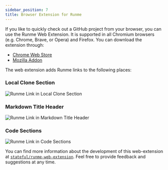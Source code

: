 ```yaml
---
sidebar_position: 7
title: Browser Extension for Runme
---
```


If you like to quickly check out a GitHub project from your browser, you can use the Runme Web Extension. It is supported in all Chromium browsers (e.g. Chrome, Brave, or Opera) and Firefox. You can download the extension through:

- [Chrome Web Store](https://chrome.google.com/webstore/detail/runme-web-extension/lnihnbkolojkaehnkdmpliededkfebkk?hl=en&authuser=0)
- [Mozilla Addon](https://addons.mozilla.org/en-GB/firefox/addon/runme/)

The web extension adds Runme links to the following places:

### Local Clone Section

![Runme Link in Local Clone Section](../../static/img/web-extension/list.png)

### Markdown Title Header

![Runme Link in Markdown Title Header](../../static/img/web-extension/markdown.png)

### Code Sections

![Runme Link in Code Sections](../../static/img/web-extension/code.png)

You can find more information about the development of this web-extension at [`stateful/runme-web-extension`](https://github.com/stateful/runme-web-extension). Feel free to provide feedback and suggestions at any time.
